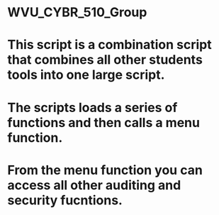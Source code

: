 # WVU_CYBR_510_Group

# This script is a combination script that combines all other students tools into one large script.

# The scripts loads a series of functions and then calls a menu function.
# From the menu function you can access all other auditing and security fucntions.

